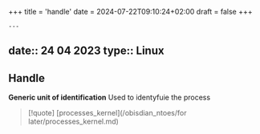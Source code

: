 +++
title = 'handle'
date = 2024-07-22T09:10:24+02:00
draft = false
+++

    ---
date:: 24 04 2023
type:: Linux
---
## Handle 
**Generic unit of identification**
Used to identyfuie the process 

>[!quote] [processes_kernel](/obisdian_ntoes/for later/processes_kernel.md)